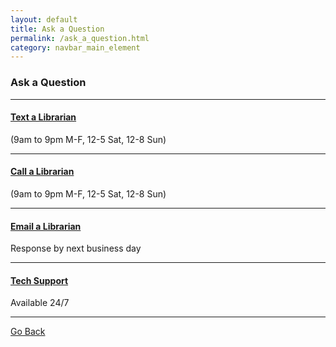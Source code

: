 ```yaml
---
layout: default
title: Ask a Question
permalink: /ask_a_question.html
category: navbar_main_element
---
```


### Ask a Question 

* * * 

#### [Text a Librarian](http://www.lib.neu.edu/m/Text_Librarian.html) 
(9am to 9pm M-F, 12-5 Sat, 12-8 Sun)

* * *

#### [Call a Librarian](http://www.lib.neu.edu/m/Call_Librarian.html)
(9am to 9pm M-F, 12-5 Sat, 12-8 Sun) 

* * *

#### [Email a Librarian](http://www.lib.neu.edu/m/Email_Librarian.html) 
Response by next business day 

* * *

#### [Tech Support](http://www.lib.neu.edu/m/Tech_Support.html) 
Available 24/7

* * * 

[Go Back](http://www.lib.neu.edu/m/index.html) 
